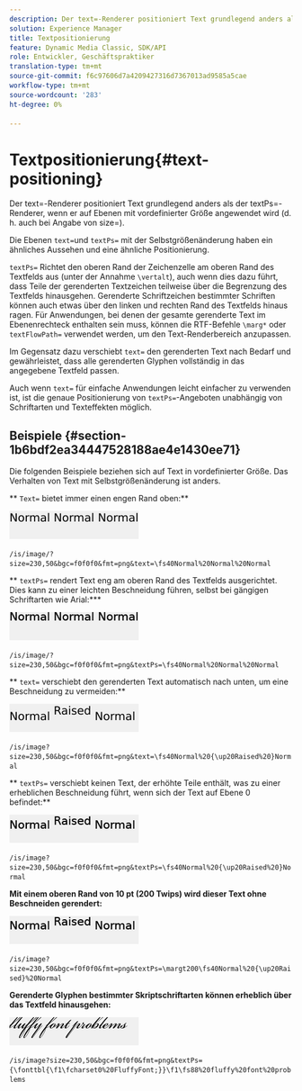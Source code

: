 ```yaml
---
description: Der text=-Renderer positioniert Text grundlegend anders als der textPs=-Renderer, wenn er auf Ebenen mit vordefinierter Größe angewendet wird (d. h. auch bei Angabe von size=).
solution: Experience Manager
title: Textpositionierung
feature: Dynamic Media Classic, SDK/API
role: Entwickler, Geschäftspraktiker
translation-type: tm+mt
source-git-commit: f6c97606d7a4209427316d7367013ad9585a5cae
workflow-type: tm+mt
source-wordcount: '283'
ht-degree: 0%

---
```



# Textpositionierung{#text-positioning}

Der text=-Renderer positioniert Text grundlegend anders als der textPs=-Renderer, wenn er auf Ebenen mit vordefinierter Größe angewendet wird (d. h. auch bei Angabe von size=).

Die Ebenen `text=`und `textPs=` mit der Selbstgrößenänderung haben ein ähnliches Aussehen und eine ähnliche Positionierung.

`textPs=` Richtet den oberen Rand der Zeichenzelle am oberen Rand des Textfelds aus (unter der Annahme  `\vertalt`), auch wenn dies dazu führt, dass Teile der gerenderten Textzeichen teilweise über die Begrenzung des Textfelds hinausgehen. Gerenderte Schriftzeichen bestimmter Schriften können auch etwas über den linken und rechten Rand des Textfelds hinaus ragen. Für Anwendungen, bei denen der gesamte gerenderte Text im Ebenenrechteck enthalten sein muss, können die RTF-Befehle `\marg*` oder `textFlowPath=` verwendet werden, um den Text-Renderbereich anzupassen.

Im Gegensatz dazu verschiebt `text=` den gerenderten Text nach Bedarf und gewährleistet, dass alle gerenderten Glyphen vollständig in das angegebene Textfeld passen.

Auch wenn `text=` für einfache Anwendungen leicht einfacher zu verwenden ist, ist die genaue Positionierung von `textPs=`-Angeboten unabhängig von Schriftarten und Texteffekten möglich.

## Beispiele {#section-1b6bdf2ea34447528188ae4e1430ee71}

Die folgenden Beispiele beziehen sich auf Text in vordefinierter Größe. Das Verhalten von Text mit Selbstgrößenänderung ist anders.

** `Text=` bietet immer einen engen Rand oben:**

![](assets/tp01.png)

`/is/image/?size=230,50&bgc=f0f0f0&fmt=png&text=\fs40Normal%20Normal%20Normal`

** `textPs=` rendert Text eng am oberen Rand des Textfelds ausgerichtet. Dies kann zu einer leichten Beschneidung führen, selbst bei gängigen Schriftarten wie Arial:***

![](assets/tp02.png)

`/is/image/?size=230,50&bgc=f0f0f0&fmt=png&textPs=\fs40Normal%20Normal%20Normal`

** `text=` verschiebt den gerenderten Text automatisch nach unten, um eine Beschneidung zu vermeiden:**

![](assets/tp03.png)

`/is/image?size=230,50&bgc=f0f0f0&fmt=png&text=\fs40Normal%20{\up20Raised%20}Normal`

** `textPs=` verschiebt keinen Text, der erhöhte Teile enthält, was zu einer erheblichen Beschneidung führt, wenn sich der Text auf Ebene 0 befindet:**

![](assets/tp04.png)

`/is/image?size=230,50&bgc=f0f0f0&fmt=png&textPs=\fs40Normal%20{\up20Raised%20}Normal`

**Mit einem oberen Rand von 10 pt (200 Twips) wird dieser Text ohne Beschneiden gerendert:**

![](assets/tp05.png)

`/is/image?size=230,50&bgc=f0f0f0&fmt=png&textPs=\margt200\fs40Normal%20{\up20Raised}%20Normal`

**Gerenderte Glyphen bestimmter Skriptschriftarten können erheblich über das Textfeld hinausgehen:**

![](assets/tp06.png)

`/is/image?size=230,50&bgc=f0f0f0&fmt=png&textPs={\fonttbl{\f1\fcharset0%20FluffyFont;}}\f1\fs88%20fluffy%20font%20problems`
